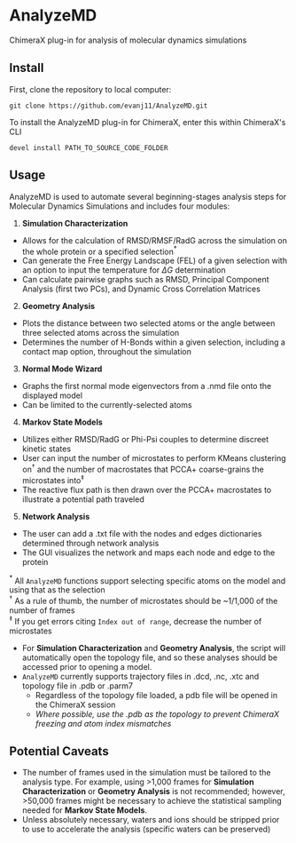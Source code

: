 # AnalyzeMD
ChimeraX plug-in for analysis of molecular dynamics simulations

## Install
First, clone the repository to local computer:

```
git clone https://github.com/evanj11/AnalyzeMD.git
```


To install the AnalyzeMD plug-in for ChimeraX, enter this within ChimeraX's CLI
  
  ```
  devel install PATH_TO_SOURCE_CODE_FOLDER
  ```

## Usage
AnalyzeMD is used to automate several beginning-stages analysis steps for Molecular Dynamics Simulations and includes four modules:
1. **Simulation Characterization**
  - Allows for the calculation of RMSD/RMSF/RadG across the simulation on the whole protein or a specified selection<span>$^\ast$</span>
  - Can generate the Free Energy Landscape (FEL) of a given selection with an option to input the temperature for $\Delta G$ determination
  - Can calculate pairwise graphs such as RMSD, Principal Component Analysis (first two PCs), and Dynamic Cross Correlation Matrices
2. **Geometry Analysis**
  - Plots the distance between two selected atoms or the angle between three selected atoms across the simulation
  - Determines the number of H-Bonds within a given selection, including a contact map option, throughout the simulation
3. **Normal Mode Wizard**
  - Graphs the first normal mode eigenvectors from a .nmd file onto the displayed model
  - Can be limited to the currently-selected atoms
4. **Markov State Models**
  - Utilizes either RMSD/RadG or Phi-Psi couples to determine discreet kinetic states
  - User can input the number of microstates to perform KMeans clustering on<span>$^\dagger$</span> and the number of macrostates that PCCA+ coarse-grains the microstates into<span>$^\ddagger$</span>
  - The reactive flux path is then drawn over the PCCA+ macrostates to illustrate a potential path traveled
5. **Network Analysis**
  - The user can add a .txt file with the nodes and edges dictionaries determined through network analysis
  - The GUI visualizes the network and maps each node and edge to the protein

$^\ast$ All `AnalyzeMD` functions support selecting specific atoms on the model and using that as the selection<br />
$^\dagger$ As a rule of thumb, the number of microstates should be ~1/1,000 of the number of frames<br />
$^\ddagger$ If you get errors citing `Index out of range`, decrease the number of microstates

- For **Simulation Characterization** and **Geometry Analysis**, the script will automatically open the topology file, and so these analyses should be accessed prior
  to opening a model.
- `AnalyzeMD` currently supports trajectory files in .dcd, .nc, .xtc and topology file in .pdb or .parm7
  - Regardless of the topology file loaded, a pdb file will be opened in the ChimeraX session
  - *Where possible, use the .pdb as the topology to prevent ChimeraX freezing and atom index mismatches*

## Potential Caveats
- The number of frames used in the simulation must be tailored to the analysis type. For example, using >1,000 frames for **Simulation Characterization** or **Geometry Analysis** 
  is not recommended; however, >50,000 frames might be necessary to achieve the statistical sampling needed for **Markov State Models**.
- Unless absolutely necessary, waters and ions should be stripped prior to use to accelerate the analysis (specific waters can be preserved)
